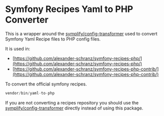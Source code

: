 # Symfony Recipes Yaml to PHP Converter

This is a wrapper around the [symplify/config-transformer](github.com/symplify/config-transformer)
used to convert Symfony Yaml Recipe files to PHP config files.

It is used in:

 - [https://github.com/alexander-schranz/symfony-recipes-php/](https://github.com/alexander-schranz/symfony-recipes-php/)
 - [https://github.com/alexander-schranz/symfony-recipes-php-contrib/](https://github.com/alexander-schranz/symfony-recipes-php-contrib/)

To convert the official symfony recipes.

```php
vendor/bin/yaml-to-php
```

If you are not converting a recipes repository you should use the [symplify/config-transformer](github.com/symplify/config-transformer)
directly instead of using this package.

